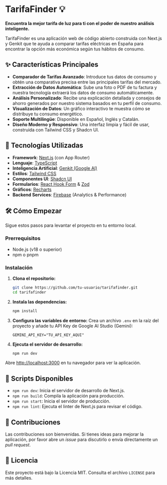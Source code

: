 # TarifaFinder 💡

**Encuentra la mejor tarifa de luz para ti con el poder de nuestro análisis inteligente.**

TarifaFinder es una aplicación web de código abierto construida con Next.js y Genkit que te ayuda a comparar tarifas eléctricas en España para encontrar la opción más económica según tus hábitos de consumo.

## ✨ Características Principales

*   **Comparador de Tarifas Avanzado**: Introduce tus datos de consumo y obtén una comparativa precisa entre las principales tarifas del mercado.
*   **Extracción de Datos Automática**: Sube una foto o PDF de tu factura y nuestra tecnología extraerá los datos de consumo automáticamente.
*   **Análisis Personalizado**: Recibe una explicación detallada y consejos de ahorro generados por nuestro sistema basados en tu perfil de consumo.
*   **Visualización de Datos**: Un gráfico interactivo te muestra cómo se distribuye tu consumo energético.
*   **Soporte Multilingüe**: Disponible en Español, Inglés y Catalán.
*   **Diseño Moderno y Responsivo**: Una interfaz limpia y fácil de usar, construida con Tailwind CSS y Shadcn UI.

## 🚀 Tecnologías Utilizadas

*   **Framework**: [Next.js](https://nextjs.org/) (con App Router)
*   **Lenguaje**: [TypeScript](https://www.typescriptlang.org/)
*   **Inteligencia Artificial**: [Genkit (Google AI)](https://firebase.google.com/docs/genkit)
*   **Estilos**: [Tailwind CSS](https://tailwindcss.com/)
*   **Componentes UI**: [Shadcn UI](https://ui.shadcn.com/)
*   **Formularios**: [React Hook Form](https://react-hook-form.com/) & [Zod](https://zod.dev/)
*   **Gráficos**: [Recharts](https://recharts.org/)
*   **Backend Services**: [Firebase](https://firebase.google.com/) (Analytics & Performance)

## 🛠️ Cómo Empezar

Sigue estos pasos para levantar el proyecto en tu entorno local.

### Prerrequisitos

*   Node.js (v18 o superior)
*   npm o pnpm

### Instalación

1.  **Clona el repositorio:**
    ```bash
    git clone https://github.com/tu-usuario/tarifafinder.git
    cd tarifafinder
    ```

2.  **Instala las dependencias:**
    ```bash
    npm install
    ```

3.  **Configura las variables de entorno:**
    Crea un archivo `.env` en la raíz del proyecto y añade tu API Key de Google AI Studio (Gemini):
    ```env
    GEMINI_API_KEY="TU_API_KEY_AQUI"
    ```

4.  **Ejecuta el servidor de desarrollo:**
    ```bash
    npm run dev
    ```

Abre [http://localhost:3000](http://localhost:3000) en tu navegador para ver la aplicación.

## 📜 Scripts Disponibles

*   `npm run dev`: Inicia el servidor de desarrollo de Next.js.
*   `npm run build`: Compila la aplicación para producción.
*   `npm run start`: Inicia el servidor de producción.
*   `npm run lint`: Ejecuta el linter de Next.js para revisar el código.

## 🤝 Contribuciones

Las contribuciones son bienvenidas. Si tienes ideas para mejorar la aplicación, por favor abre un *issue* para discutirlo o envía directamente un *pull request*.

## 📄 Licencia

Este proyecto está bajo la Licencia MIT. Consulta el archivo `LICENSE` para más detalles.
